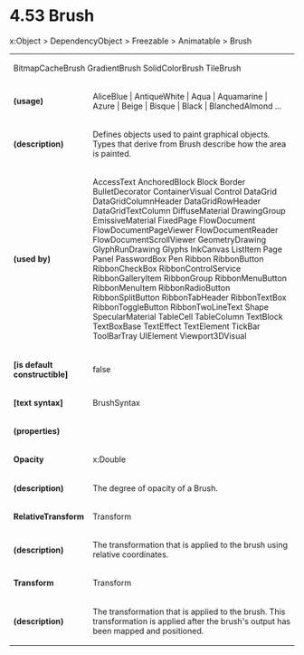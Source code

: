 <html dir="LTR" xmlns:mshelp="http://msdn.microsoft.com/mshelp" xmlns:ddue="http://ddue.schemas.microsoft.com/authoring/2003/5" xmlns:xlink="http://www.w3.org/1999/xlink" xmlns:tool="http://www.microsoft.com/tooltip"><body><input type="hidden" id="userDataCache" class="userDataStyle"><input type="hidden" id="hiddenScrollOffset"><img id="dropDownImage" style="display:none; height:0; width:0;" src="../local/drpdown.gif"><img id="dropDownHoverImage" style="display:none; height:0; width:0;" src="../local/drpdown_orange.gif"><img id="collapseImage" style="display:none; height:0; width:0;" src="../local/collapse.gif"><img id="expandImage" style="display:none; height:0; width:0;" src="../local/exp.gif"><img id="collapseAllImage" style="display:none; height:0; width:0;" src="../local/collall.gif"><img id="expandAllImage" style="display:none; height:0; width:0;" src="../local/expall.gif"><img id="copyImage" style="display:none; height:0; width:0;" src="../local/copycode.gif"><img id="copyHoverImage" style="display:none; height:0; width:0;" src="../local/copycodeHighlight.gif"><div id="header"><h1 class="heading">4.53 Brush</h1></div><div id="mainSection"><div id="mainBody"><div id="allHistory" class="saveHistory" onsave="saveAll()" onload="loadAll()"></div>
				<p xmlns:wsd="http://wsdev.schemas.microsoft.com/authoring/2008/2" xmlns:msxsl="urn:schemas-microsoft-com:xslt" xmlns:script="urn:script" xmlns:build="urn:build">
				</p>
			<div id="sectionSection0" class="section" name="collapseableSection"><content xmlns="http://ddue.schemas.microsoft.com/authoring/2003/5" xmlns:wsd="http://wsdev.schemas.microsoft.com/authoring/2008/2" xmlns:msxsl="urn:schemas-microsoft-com:xslt" xmlns:script="urn:script" xmlns:build="urn:build">
				</content></div><div id="sectionSection1" class="section" name="collapseableSection"><content xmlns="http://ddue.schemas.microsoft.com/authoring/2003/5" xmlns:wsd="http://wsdev.schemas.microsoft.com/authoring/2008/2" xmlns:msxsl="urn:schemas-microsoft-com:xslt" xmlns:script="urn:script" xmlns:build="urn:build">
					<p xmlns="">
						<mshelp:link keywords="ede4c53c-28c9-420a-b2bb-74ad1d6320fd" tabindex="0">x:Object</mshelp:link> &gt; <mshelp:link keywords="6ca4c982-6a3c-4708-a5ca-065f010b3dc0" tabindex="0">DependencyObject</mshelp:link> &gt; <mshelp:link keywords="6cbb1c25-14d2-4bf1-b41e-2a38dd70b568" tabindex="0">Freezable</mshelp:link> &gt; <mshelp:link keywords="073905f4-5741-4cfd-bcae-b7005c39ac4e" tabindex="0">Animatable</mshelp:link> &gt; Brush</p>
					<p xmlns=""><b></b></p><table class="ProtocolAuthoredTable" xmlns=""><tr>
								<td colspan="2">
									<p>
										<mshelp:link keywords="24e8ad74-19e3-42fc-91ee-6a4e7f0d031f" tabindex="0">BitmapCacheBrush</mshelp:link> <mshelp:link keywords="8c0b3c12-d09d-4dd1-ad4f-539ae1c171d4" tabindex="0">GradientBrush</mshelp:link> <mshelp:link keywords="adccf225-d3f8-41db-8eb7-1cf51619f67b" tabindex="0">SolidColorBrush</mshelp:link> <mshelp:link keywords="821e76ea-9d6b-4e44-bb1d-575e5e501153" tabindex="0">TileBrush</mshelp:link></p>
								</td>
							</tr><tr>
							<td>
								<p>
									<b>(usage)</b>
								</p>
							</td>
							<td>
								<p>AliceBlue | AntiqueWhite | Aqua | Aquamarine | Azure | Beige | Bisque | Black | BlanchedAlmond ...</p>
							</td>
						</tr><tr>
							<td>
								<p>
									<b>(description)</b>
								</p>
							</td>
							<td>
								<p>Defines objects used to paint graphical objects. Types that derive from Brush describe how the area is painted.</p>
							</td>
						</tr><tr>
							<td>
								<p>
									<b>(used by)</b>
								</p>
							</td>
							<td>
								<p>
									<mshelp:link keywords="f897a63e-179e-48c6-a9a4-3ae4ee36f71e" tabindex="0">AccessText</mshelp:link> <mshelp:link keywords="d9b9d527-9c32-4da2-87e0-956bdbdf630b" tabindex="0">AnchoredBlock</mshelp:link> <mshelp:link keywords="abe6f9f8-8b52-420e-ba17-62b00c0e2cce" tabindex="0">Block</mshelp:link> <mshelp:link keywords="617b7dc9-4ce5-40ca-b230-ba9a0b10653e" tabindex="0">Border</mshelp:link> <mshelp:link keywords="327334d8-9f38-4234-8e66-56d56d06432b" tabindex="0">BulletDecorator</mshelp:link> <mshelp:link keywords="fcd17448-3d0d-47de-93f0-92d549d74636" tabindex="0">ContainerVisual</mshelp:link> <mshelp:link keywords="e54f2148-29ff-423c-b3a4-24fce557f41c" tabindex="0">Control</mshelp:link> <mshelp:link keywords="061ddeef-9934-4c4b-8b89-ffae926f9007" tabindex="0">DataGrid</mshelp:link> <mshelp:link keywords="9307bc68-35a3-481a-9a9c-7fd457c777f1" tabindex="0">DataGridColumnHeader</mshelp:link> <mshelp:link keywords="d2be6d12-8edc-4a9a-9896-2de160e0706b" tabindex="0">DataGridRowHeader</mshelp:link> <mshelp:link keywords="7a2e4269-4415-49f4-8464-df6d3180fc7c" tabindex="0">DataGridTextColumn</mshelp:link> <mshelp:link keywords="82ed5dd0-560b-41b7-8388-27376d26300d" tabindex="0">DiffuseMaterial</mshelp:link> <mshelp:link keywords="8834564e-d8fc-4f8c-8b8e-44fd323851c6" tabindex="0">DrawingGroup</mshelp:link> <mshelp:link keywords="fd3c0ac7-9b70-41b1-baed-5924db1cab94" tabindex="0">EmissiveMaterial</mshelp:link> <mshelp:link keywords="d974f923-8800-4185-adc4-60ac55e6a2c6" tabindex="0">FixedPage</mshelp:link> <mshelp:link keywords="a393c05b-cf09-4a61-8cfe-ed0fe1caf026" tabindex="0">FlowDocument</mshelp:link> <mshelp:link keywords="56983afb-3e73-4207-bb48-cd37701120c4" tabindex="0">FlowDocumentPageViewer</mshelp:link> <mshelp:link keywords="61523be7-0a4e-4831-a736-5a2a1310dd31" tabindex="0">FlowDocumentReader</mshelp:link> <mshelp:link keywords="f394a098-1355-42bf-a7c2-3d07a7518ff3" tabindex="0">FlowDocumentScrollViewer</mshelp:link> <mshelp:link keywords="2463fd8a-6340-4a50-842f-6f8c6ff630ec" tabindex="0">GeometryDrawing</mshelp:link> <mshelp:link keywords="821f774e-2e2b-4464-969a-01238cc9c602" tabindex="0">GlyphRunDrawing</mshelp:link> <mshelp:link keywords="7b8e955c-0422-410c-acbe-5a2ae2e3c48a" tabindex="0">Glyphs</mshelp:link> <mshelp:link keywords="a0aaaa90-8c58-47e3-8f6c-ff297262dbab" tabindex="0">InkCanvas</mshelp:link> <mshelp:link keywords="114605f1-af73-44ec-900b-6b047bca135f" tabindex="0">ListItem</mshelp:link> <mshelp:link keywords="38278f7e-52ee-4bf6-93c7-6e0559e7fed6" tabindex="0">Page</mshelp:link> <mshelp:link keywords="661454a4-07c0-44ca-96d7-788e35d6334a" tabindex="0">Panel</mshelp:link> <mshelp:link keywords="b0cbd3ff-d276-4620-a01d-b078cfec0409" tabindex="0">PasswordBox</mshelp:link> <mshelp:link keywords="89203174-98bf-437b-8478-7544f3dcaceb" tabindex="0">Pen</mshelp:link> <mshelp:link keywords="77188e1d-d7eb-40f5-92f9-b3737efd88b8" tabindex="0">Ribbon</mshelp:link> <mshelp:link keywords="517d73b5-4d73-4c1c-af56-38aee40a3ed5" tabindex="0">RibbonButton</mshelp:link> <mshelp:link keywords="4b25f56e-7b0d-4270-b615-3a0c8fc845d8" tabindex="0">RibbonCheckBox</mshelp:link> <mshelp:link keywords="b35a4411-cc0a-4cf1-a41c-7a135b0ea804" tabindex="0">RibbonControlService</mshelp:link> <mshelp:link keywords="1089d382-a0cc-426c-abda-bf50daaf0354" tabindex="0">RibbonGalleryItem</mshelp:link> <mshelp:link keywords="02e42fe6-6454-405b-91c7-96ebc77d9411" tabindex="0">RibbonGroup</mshelp:link> <mshelp:link keywords="5ed110ce-5184-4e16-afcf-f76ee36c160b" tabindex="0">RibbonMenuButton</mshelp:link> <mshelp:link keywords="ede296d4-fef9-4c31-8eb1-69929eefeafc" tabindex="0">RibbonMenuItem</mshelp:link> <mshelp:link keywords="54ac7769-e4e0-4e1d-85a1-7cd8e341a90c" tabindex="0">RibbonRadioButton</mshelp:link> <mshelp:link keywords="1bddda03-ceb4-47a5-8824-77a497c8058d" tabindex="0">RibbonSplitButton</mshelp:link> <mshelp:link keywords="3f674e1d-7b25-434e-9235-0fa05567eeb5" tabindex="0">RibbonTabHeader</mshelp:link> <mshelp:link keywords="b3cb7f80-7438-4a51-94fe-c96bac3ef09d" tabindex="0">RibbonTextBox</mshelp:link> <mshelp:link keywords="080ded99-17d1-4f18-9b08-8cfd5694845d" tabindex="0">RibbonToggleButton</mshelp:link> <mshelp:link keywords="64fdb086-067a-497f-b9a2-cec7c34e891b" tabindex="0">RibbonTwoLineText</mshelp:link> <mshelp:link keywords="ee654c49-ec08-4436-a827-a0d120fb6b03" tabindex="0">Shape</mshelp:link> <mshelp:link keywords="6780943a-3bd4-418f-8973-6af7c96c9522" tabindex="0">SpecularMaterial</mshelp:link> <mshelp:link keywords="07dd97da-c835-4baf-8ca2-c9743cc5c576" tabindex="0">TableCell</mshelp:link> <mshelp:link keywords="0e6d9d59-e05a-4a9d-8da4-69dcd161f2a4" tabindex="0">TableColumn</mshelp:link> <mshelp:link keywords="a95a7a0c-6151-4dbd-9ece-72f10894591a" tabindex="0">TextBlock</mshelp:link> <mshelp:link keywords="3fd36fb2-5eed-4a01-9462-5ce45cb7187d" tabindex="0">TextBoxBase</mshelp:link> <mshelp:link keywords="96d9b6fe-14fa-463e-bda8-c1c4a76fd87d" tabindex="0">TextEffect</mshelp:link> <mshelp:link keywords="b6d54705-ec51-40cb-9efb-b5053ca3cb59" tabindex="0">TextElement</mshelp:link> <mshelp:link keywords="38508e0e-475d-4e07-a18a-1211a3269004" tabindex="0">TickBar</mshelp:link> <mshelp:link keywords="84ad68ad-e246-4558-9890-d7d33bb584a6" tabindex="0">ToolBarTray</mshelp:link> <mshelp:link keywords="85f0d550-3bad-4102-8d34-f13f46f65e31" tabindex="0">UIElement</mshelp:link> <mshelp:link keywords="5d1e2f50-a9ec-40b9-92e5-14e799f9d372" tabindex="0">Viewport3DVisual</mshelp:link></p>
							</td>
						</tr><tr>
							<td>
								<p>
									<b>[is default constructible]</b>
								</p>
							</td>
							<td>
								<p>false</p>
							</td>
						</tr><tr>
							<td>
								<p>
									<b>[text syntax]</b>
								</p>
							</td>
							<td>
								<p>
									<mshelp:link keywords="c41e8225-660f-4929-b345-bed0b79fe9cc" tabindex="0">BrushSyntax</mshelp:link>
								</p>
							</td>
						</tr><tr>
							<td>
								<p>
									<b>(properties)</b>
								</p>
							</td>
							<td>
							</td>
						</tr><tr>
							<td>
								<p>
									<b>Opacity</b>
								</p>
							</td>
							<td>
								<p>
									<mshelp:link keywords="28373470-759c-4ac0-82a3-35fbe1d6b769" tabindex="0">x:Double</mshelp:link>
								</p>
							</td>
						</tr><tr>
							<td>
								<p>
									<b>(description)</b>
								</p>
							</td>
							<td>
								<p>The degree of opacity of a Brush.</p>
							</td>
						</tr><tr>
							<td>
								<p>
									<b>RelativeTransform</b>
								</p>
							</td>
							<td>
								<p>
									<mshelp:link keywords="43cc7180-e380-4eb7-933c-4d431a6ed859" tabindex="0">Transform</mshelp:link>
								</p>
							</td>
						</tr><tr>
							<td>
								<p>
									<b>(description)</b>
								</p>
							</td>
							<td>
								<p>The transformation that is applied to the brush using relative coordinates.</p>
							</td>
						</tr><tr>
							<td>
								<p>
									<b>Transform</b>
								</p>
							</td>
							<td>
								<p>
									<mshelp:link keywords="43cc7180-e380-4eb7-933c-4d431a6ed859" tabindex="0">Transform</mshelp:link>
								</p>
							</td>
						</tr><tr>
							<td>
								<p>
									<b>(description)</b>
								</p>
							</td>
							<td>
								<p>The transformation that is applied to the brush. This transformation is applied after the brush's output has been mapped and positioned.</p>
							</td>
						</tr></table>
				</content></div><!--[if gte IE 5]>
			<tool:tip element="languageFilterToolTip" avoidmouse="false"/>
		<![endif]--></div><a name="feedback"></a><span></span></div></body></html>